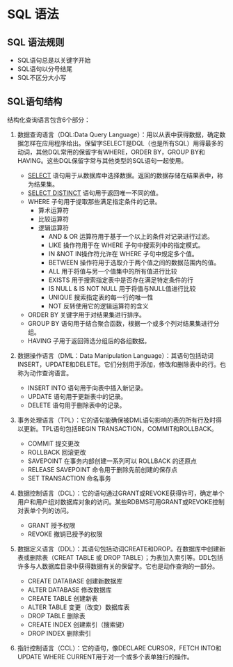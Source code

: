 # SQL 语法

## SQL 语法规则

* SQL语句总是以关键字开始
* SQL语句以分号结尾
* SQL不区分大小写

## SQL语句结构

结构化查询语言包含6个部分：

1. 数据查询语言（DQL:Data Query Language）：用以从表中获得数据，确定数据怎样在应用程序给出。保留字SELECT是DQL（也是所有SQL）用得最多的动词，其他DQL常用的保留字有WHERE，ORDER BY，GROUP BY和HAVING。这些DQL保留字常与其他类型的SQL语句一起使用。
   * [SELECT](grammar/01-SELECT.md) 语句用于从数据库中选择数据。返回的数据存储在结果表中，称为结果集。
   * [SELECT DISTINCT](grammar/02-SELECT-DISTINCT.md)  语句用于返回唯一不同的值。
   * WHERE 子句用于提取那些满足指定条件的记录。
     * 算术运算符
     * 比较运算符
     * 逻辑运算符
       * AND & OR  运算符用于基于一个以上的条件对记录进行过滤。
       * LIKE 操作符用于在 WHERE 子句中搜索列中的指定模式。
       * IN &NOT IN操作符允许在 WHERE 子句中规定多个值。
       * BETWEEN 操作符用于选取介于两个值之间的数据范围内的值。
       * ALL 用于将值与另一个值集中的所有值进行比较
       * EXISTS 用于搜索指定表中是否存在满足特定条件的行
       * IS NULL & IS NOT NULL 用于将值与NULL值进行比较
       * UNIQUE 搜索指定表的每一行的唯一性
       * NOT 反转使用它的逻辑运算符的含义
   * ORDER BY 关键字用于对结果集进行排序。
   * GROUP BY 语句用于结合聚合函数，根据一个或多个列对结果集进行分组。
   * HAVING 子用于返回筛选分组后的各组数据。
   
2. 数据操作语言（DML：Data Manipulation Language）：其语句包括动词INSERT，UPDATE和DELETE。它们分别用于添加，修改和删除表中的行。也称为动作查询语言。
   * INSERT INTO 语句用于向表中插入新记录。
   * UPDATE 语句用于更新表中的记录。
   * DELETE 语句用于删除表中的记录。
   
3. 事务处理语言（TPL）：它的语句能确保被DML语句影响的表的所有行及时得以更新。TPL语句包括BEGIN TRANSACTION，COMMIT和ROLLBACK。
   * COMMIT 提交更改
   * ROLLBACK 回滚更改
   * SAVEPOINT 在事务内部创建一系列可以 ROLLBACK 的还原点
   * RELEASE SAVEPOINT 命令用于删除先前创建的保存点
   * SET TRANSACTION 命名事务

4. 数据控制语言（DCL）：它的语句通过GRANT或REVOKE获得许可，确定单个用户和用户组对数据库对象的访问。某些RDBMS可用GRANT或REVOKE控制对表单个列的访问。
   * GRANT 授予权限
   * REVOKE 撤销已授予的权限

5. 数据定义语言（DDL）：其语句包括动词CREATE和DROP。在数据库中创建新表或删除表（CREAT TABLE 或 DROP TABLE）；为表加入索引等。DDL包括许多与人数据库目录中获得数据有关的保留字。它也是动作查询的一部分。
   * CREATE DATABASE 创建新数据库
   * ALTER DATABASE 修改数据库
   * CREATE TABLE 创建新表
   * ALTER TABLE 变更（改变）数据库表
   * DROP TABLE 删除表
   * CREATE INDEX 创建索引（搜索键）
   * DROP INDEX 删除索引

6. 指针控制语言（CCL）：它的语句，像DECLARE CURSOR，FETCH INTO和UPDATE WHERE CURRENT用于对一个或多个表单独行的操作。

